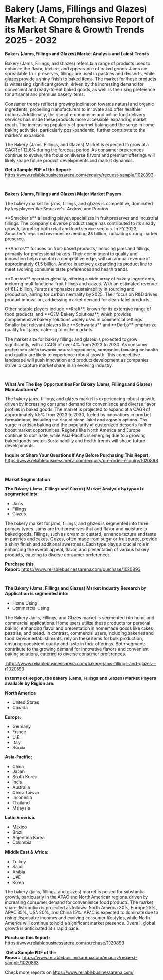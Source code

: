 <p><h1>Bakery (Jams, Fillings and Glazes) Market: A Comprehensive Report of its Market Share & Growth Trends 2025 - 2032</h1></p><p><strong>Bakery (Jams, Fillings and Glazes) Market Analysis and Latest Trends</strong></p>
<p><p>Bakery (Jams, Fillings, and Glazes) refers to a range of products used to enhance the flavor, texture, and appearance of baked goods. Jams are spreadable fruit preserves, fillings are used in pastries and desserts, while glazes provide a shiny finish to baked items. The market for these products is witnessing significant growth, driven by the increasing demand for convenient and ready-to-eat baked goods, as well as the rising preference for artisanal and premium bakery items.</p><p>Consumer trends reflect a growing inclination towards natural and organic ingredients, propelling manufacturers to innovate and offer healthier options. Additionally, the rise of e-commerce and online food delivery services has made these products more accessible, expanding market reach. The increasing popularity of gourmet baking and the surge in home baking activities, particularly post-pandemic, further contribute to the market's expansion.</p><p>The Bakery (Jams, Fillings, and Glazes) Market is expected to grow at a CAGR of 12.6% during the forecast period. As consumer preferences continue to evolve, the focus on diverse flavors and premium offerings will likely shape future product developments and market dynamics.</p></p>
<p><strong>Get a Sample PDF of the Report:&nbsp;</strong> <a href="https://www.reliablebusinessarena.com/enquiry/request-sample/1020893?utm_campaign=3218&utm_medium=2&utm_source=Github&utm_content=ia&utm_term=21032025&utm_id=bakery-jams-fillings-and-glazes">https://www.reliablebusinessarena.com/enquiry/request-sample/1020893</a></p>
<p>&nbsp;</p>
<p><strong>Bakery (Jams, Fillings and Glazes) Major Market Players</strong></p>
<p><p>The bakery market for jams, fillings, and glazes is competitive, dominated by key players like Smucker's, Andros, and Puratos. </p><p>**Smucker's**, a leading player, specializes in fruit preserves and industrial fillings. The company's diverse product range has contributed to its steady growth, targeting both retail and food service sectors. In FY 2023, Smucker's reported revenues exceeding $8 billion, indicating strong market presence.</p><p>**Andros** focuses on fruit-based products, including jams and fillings, primarily for professional bakers. Their commitment to quality and innovation helps maintain a competitive edge, with an annual revenue of approximately €1.5 billion. Andros is actively expanding its product line to meet evolving consumer taste preferences and health trends.</p><p>**Puratos** operates globally, offering a wide array of bakery ingredients, including multifunctional fruit fillings and glazes. With an estimated revenue of €1.2 billion, Puratos emphasizes sustainability in sourcing and production, aiming for carbon neutrality by 2025. Their focus on R&D drives product innovation, addressing market demand for clean-label products.</p><p>Other notable players include **Kraft**, known for its extensive range of food products, and **CSM Bakery Solutions**, which provides comprehensive bakery solutions widely used in commercial settings. Smaller but relevant players like **Schwartau** and **Darbo** emphasize quality fruit jams, catering to niche markets.</p><p>The market size for bakery fillings and glazes is projected to grow significantly, with a CAGR of over 4% from 2023 to 2030. As consumer preference shifts towards natural ingredients, companies focusing on health and quality are likely to experience robust growth. This competitive landscape will push innovation and product development as companies strive to capture market share in an evolving industry.</p></p>
<p>&nbsp;</p>
<p><strong>What Are The Key Opportunities For Bakery (Jams, Fillings and Glazes) Manufacturers?</strong></p>
<p><p>The bakery jams, fillings, and glazes market is experiencing robust growth, driven by increasing consumer demand for convenience and diverse flavor profiles in baked goods. The market is projected to expand at a CAGR of approximately 5.5% from 2023 to 2030, fueled by innovations in product formulations, including the rise of clean-label and organic options. The surge in artisan baking and the popularity of customized desserts further boost market opportunities. Regions like North America and Europe continue to dominate, while Asia-Pacific is emerging due to a growing baked goods sector. Sustainability and health trends will shape future developments.</p></p>
<p><strong>Inquire or Share Your Questions If Any Before Purchasing This Report:</strong> <a href="https://www.reliablebusinessarena.com/enquiry/pre-order-enquiry/1020893?utm_campaign=3218&utm_medium=2&utm_source=Github&utm_content=ia&utm_term=21032025&utm_id=bakery-jams-fillings-and-glazes">https://www.reliablebusinessarena.com/enquiry/pre-order-enquiry/1020893</a></p>
<p>&nbsp;</p>
<p><strong>Market Segmentation</strong></p>
<p><strong>The Bakery (Jams, Fillings and Glazes) Market Analysis by types is segmented into:</strong></p>
<p><ul><li>Jams</li><li>Fillings</li><li>Glazes</li></ul></p>
<p><p>The bakery market for jams, fillings, and glazes is segmented into three primary types. Jams are fruit preserves that add flavor and moisture to baked goods. Fillings, such as cream or custard, enhance texture and taste in pastries and cakes. Glazes, often made from sugar or fruit puree, provide a shiny finish and additional sweetness. Each type plays a crucial role in enhancing the overall appeal, flavor, and presentation of various bakery products, catering to diverse consumer preferences.</p></p>
<p><strong>Purchase this Report:&nbsp;</strong><a href="https://www.reliablebusinessarena.com/purchase/1020893?utm_campaign=3218&utm_medium=2&utm_source=Github&utm_content=ia&utm_term=21032025&utm_id=bakery-jams-fillings-and-glazes">https://www.reliablebusinessarena.com/purchase/1020893</a></p>
<p>&nbsp;</p>
<p><strong>The Bakery (Jams, Fillings and Glazes) Market Industry Research by Application is segmented into:</strong></p>
<p><ul><li>Home Using</li><li>Commercial Using</li></ul></p>
<p><p>The Bakery Jams, Fillings, and Glazes market is segmented into home and commercial applications. Home users utilize these products for personal baking, enhancing flavor and presentation in homemade goods like cakes, pastries, and bread. In contrast, commercial users, including bakeries and food service establishments, rely on these items for bulk production, ensuring consistent quality and taste in their offerings. Both segments contribute to the growing demand for innovative flavors and convenient baking solutions, catering to diverse consumer preferences.</p></p>
<p><a href="https://www.reliablebusinessarena.com/bakery-jams-fillings-and-glazes--r1020893?utm_campaign=3218&utm_medium=2&utm_source=Github&utm_content=ia&utm_term=21032025&utm_id=bakery-jams-fillings-and-glazes">&nbsp;https://www.reliablebusinessarena.com/bakery-jams-fillings-and-glazes--r1020893</a></p>
<p><strong>In terms of Region, the Bakery (Jams, Fillings and Glazes) Market Players available by Region are:</strong></p>
<p>
    <p> <strong> North America: </strong>
        <ul>
            <li>United States</li>
            <li>Canada</li>
        </ul>
        </p> 
    <p> <strong> Europe: </strong>
        <ul>
            <li>Germany</li>
            <li>France</li>
            <li>U.K.</li>
            <li>Italy</li>
            <li>Russia</li>
        </ul>
        </p> 
    <p> <strong> Asia-Pacific: </strong>
        <ul>
            <li>China</li>
            <li>Japan</li>
            <li>South Korea</li>
            <li>India</li>
            <li>Australia</li>
            <li>China Taiwan</li>
            <li>Indonesia</li>
            <li>Thailand</li>
            <li>Malaysia</li>
        </ul>
        </p> 
    <p> <strong> Latin America: </strong>
        <ul>
            <li>Mexico</li>
            <li>Brazil</li>
            <li>Argentina Korea</li>
            <li>Colombia</li>
        </ul>
        </p> 
    <p> <strong> Middle East & Africa: </strong>
        <ul>
            <li>Turkey</li>
            <li>Saudi</li>
            <li>Arabia</li>
            <li>UAE</li>
            <li>Korea</li>
        </ul>
    </p>
    </p>
<p><p>The bakery (jams, fillings, and glazes) market is poised for substantial growth, particularly in the APAC and North American regions, driven by increasing consumer demand for convenience food products. The market share distribution is projected as follows: North America 30%, Europe 25%, APAC 35%, USA 20%, and China 15%. APAC is expected to dominate due to rising disposable incomes and evolving consumer lifestyles, while North America will continue to hold a significant market presence. Overall, global growth is anticipated at a rapid pace.</p></p>
<p><strong>Purchase this Report: </strong><a href="https://www.reliablebusinessarena.com/purchase/1020893?utm_campaign=3218&utm_medium=2&utm_source=Github&utm_content=ia&utm_term=21032025&utm_id=bakery-jams-fillings-and-glazes">https://www.reliablebusinessarena.com/purchase/1020893</a></p>
<p>&nbsp;<strong>Get a Sample PDF of the Report:&nbsp;&nbsp;</strong><a href="https://www.reliablebusinessarena.com/enquiry/request-sample/1020893?utm_campaign=3218&utm_medium=2&utm_source=Github&utm_content=ia&utm_term=21032025&utm_id=bakery-jams-fillings-and-glazes">https://www.reliablebusinessarena.com/enquiry/request-sample/1020893</a></p>
<p><strong></strong></p>
<p>Check more reports on <a href="https://www.reliablebusinessarena.com/?utm_campaign=3218&utm_medium=2&utm_source=Github&utm_content=ia&utm_term=21032025&utm_id=bakery-jams-fillings-and-glazes">https://www.reliablebusinessarena.com/</a></p>